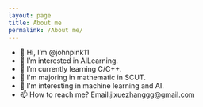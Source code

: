 ```yaml
---
layout: page
title: About me
permalink: /About me/
---
```


- 👋 Hi, I’m @johnpink11
- 👀 I’m interested in AILearning.
- 🌱 I’m currently learning C/C++.
- 💞️ I'm majoring in  mathematic in SCUT.
- 🚀 I'm interesting in machine learning and AI.
- 📫 How to reach me?
Email:jixuezhanggg@gmail.com
